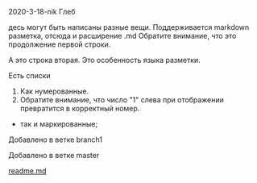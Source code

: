 2020-3-18-nik Глеб

десь могут быть написаны разные вещи. Поддерживается markdown разметка, отсюда и расширение .md
Обратите внимание, что это продолжение первой строки.

А это строка вторая. Это особенность языка разметки.

Есть списки
1. Как нумерованные.
1. Обратите внимание, что число "1" слева при отображении превратится в корректный номер.

* так и маркированные;

Добавлено в ветке branch1

Добавлено в ветке master

[readme.md](https://gitwork.ru/foxmulder/timp/-/blob/master/readme.md)